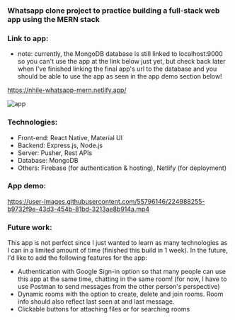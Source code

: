 ### Whatsapp clone project to practice building a full-stack web app using the MERN stack

### Link to app: 
* note: currently, the MongoDB database is still linked to localhost:9000 so you can't use the app at the link below just yet, but check back later when I've finished linking the final app's url to the database and you should be able to use the app as seen in the app demo section below!

https://nhile-whatsapp-mern.netlify.app/

![app](https://user-images.githubusercontent.com/55796146/224989694-d7542ca3-06b3-4641-84b8-558ba14eb6d1.PNG)


### Technologies: 
* Front-end: React Native, Material UI 
* Backend: Express.js, Node.js
* Server: Pusher, Rest APIs 
* Database: MongoDB
* Others: Firebase (for authentication & hosting), Netlify (for deployment) 

### App demo: 

https://user-images.githubusercontent.com/55796146/224988255-b9732f9e-43d3-454b-81bd-3213ae8b914a.mp4

### Future work: 

This app is not perfect since I just wanted to learn as many technologies as I can in a limited amount of time (finished this build in 1 week). In the future, I'd like to add the following features for the app: 

* Authentication with Google Sign-in option so that many people can use this app at the same time, chatting in the same room! (for now, I have to use Postman to send messages from the other person's perspective)
* Dynamic rooms with the option to create, delete and join rooms. Room info should also reflect last seen at and last message.
* Clickable buttons for attaching files or for searching rooms

